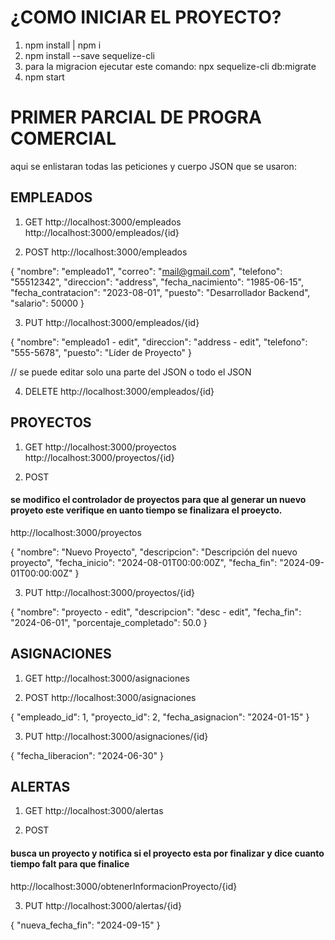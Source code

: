 # ¿COMO INICIAR EL PROYECTO?
1. npm install | npm i
2. npm install --save sequelize-cli
3. para la migracion ejecutar este comando: npx sequelize-cli db:migrate
4. npm start

# PRIMER PARCIAL DE PROGRA COMERCIAL
aqui se enlistaran todas las peticiones y cuerpo JSON que se usaron:

## EMPLEADOS
1. GET
http://localhost:3000/empleados
http://localhost:3000/empleados/{id}

2. POST
http://localhost:3000/empleados

{
    "nombre": "empleado1",
    "correo": "mail@gmail.com",
    "telefono": "55512342",
    "direccion": "address",
    "fecha_nacimiento": "1985-06-15",
    "fecha_contratacion": "2023-08-01",
    "puesto": "Desarrollador Backend",
    "salario": 50000
}

3. PUT
http://localhost:3000/empleados/{id}

{
    "nombre": "empleado1 - edit",
    "direccion": "address - edit",
    "telefono": "555-5678",
    "puesto": "Líder de Proyecto"
}

// se puede editar solo una parte del JSON o todo el JSON

4. DELETE
http://localhost:3000/empleados/{id}

## ####################################################

## PROYECTOS
1. GET
http://localhost:3000/proyectos
http://localhost:3000/proyectos/{id}

2. POST
#### se modifico el controlador de proyectos para que al generar un nuevo proyeto este verifique en uanto tiempo se finalizara el proeycto.
http://localhost:3000/proyectos

{
  "nombre": "Nuevo Proyecto",
  "descripcion": "Descripción del nuevo proyecto",
  "fecha_inicio": "2024-08-01T00:00:00Z",
  "fecha_fin": "2024-09-01T00:00:00Z"
}

3. PUT
http://localhost:3000/proyectos/{id}

{
    "nombre": "proyecto - edit",
    "descripcion": "desc - edit",
    "fecha_fin": "2024-06-01",
    "porcentaje_completado": 50.0
}

## ####################################################

## ASIGNACIONES
1. GET
http://localhost:3000/asignaciones

2. POST
http://localhost:3000/asignaciones

{
    "empleado_id": 1,
    "proyecto_id": 2,
    "fecha_asignacion": "2024-01-15"
}


3. PUT
http://localhost:3000/asignaciones/{id}

{
    "fecha_liberacion": "2024-06-30"
}


## ####################################################

## ALERTAS
1. GET
http://localhost:3000/alertas

2. POST
#### busca un proyecto y notifica si el proyecto esta por finalizar y dice cuanto tiempo falt para que finalice
http://localhost:3000/obtenerInformacionProyecto/{id}

3. PUT
http://localhost:3000/alertas/{id}

{
  "nueva_fecha_fin": "2024-09-15"
}
